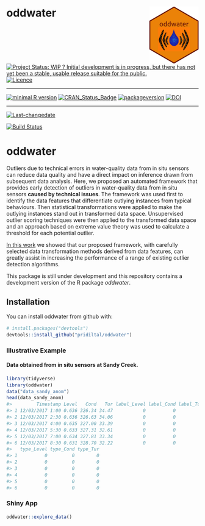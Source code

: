
# oddwater <img src="man/fig/logo.png" align="right" height="150"/>

[![Project Status: WIP ? Initial development is in progress, but there
has not yet been a stable, usable release suitable for the
public.](https://www.repostatus.org/badges/latest/wip.svg)](https://www.repostatus.org/#wip)
[![Licence](https://img.shields.io/badge/licence-GPL--3-blue.svg)](https://www.gnu.org/licenses/gpl-3.0.en.html)

-----

[![minimal R
version](https://img.shields.io/badge/R%3E%3D-3.4.0-6666ff.svg)](https://cran.r-project.org/)
[![CRAN\_Status\_Badge](http://www.r-pkg.org/badges/version/oddwater)](https://cran.r-project.org/package=oddwater)
[![packageversion](https://img.shields.io/badge/Package%20version-0.6.0.9000-orange.svg?style=flat-square)](commits/master)
[![DOI](https://zenodo.org/badge/DOI/10.5281/zenodo.2890469.svg)](https://doi.org/10.5281/zenodo.2890469)

-----

[![Last-changedate](https://img.shields.io/badge/last%20change-2019--06--11-yellowgreen.svg)](/commits/master)

[![Build
Status](https://travis-ci.org/pridiltal/oddwater.svg?branch=master)](https://travis-ci.org/pridiltal/oddwater)

<!-- README.md is generated from README.Rmd. Please edit that file -->

# oddwater

Outliers due to technical errors in water-quality data from in situ
sensors can reduce data quality and have a direct impact on inference
drawn from subsequent data analysis. Here, we proposed an automated
framework that provides early detection of outliers in water-quality
data from in situ sensors **caused by technical issues**. The framework
was used first to identify the data features that differentiate outlying
instances from typical behaviours. Then statistical transformations were
applied to make the outlying instances stand out in transformed data
space. Unsupervised outlier scoring techniques were then applied to the
transformed data space and an approach based on extreme value theory was
used to calculate a threshold for each potential outlier.

[In this
work](https://www.monash.edu/__data/assets/pdf_file/0007/1645027/wp01-2019.pdf)
we showed that our proposed framework, with carefully selected data
transformation methods derived from data features, can greatly assist in
increasing the performance of a range of existing outlier detection
algorithms.

This package is still under development and this repository contains a
development version of the R package *oddwater*.

## Installation

You can install oddwater from github with:

``` r
# install.packages("devtools")
devtools::install_github("pridiltal/oddwater")
```

### Illustrative Example

#### Data obtained from in situ sensors at Sandy Creek.

``` r
library(tidyverse)
library(oddwater)
data("data_sandy_anom")
head(data_sandy_anom)
#>         Timestamp Level   Cond   Tur label_Level label_Cond label_Tur
#> 1 12/03/2017 1:00 0.636 326.34 34.47           0          0         0
#> 2 12/03/2017 2:30 0.636 326.63 34.06           0          0         0
#> 3 12/03/2017 4:00 0.635 327.00 33.39           0          0         0
#> 4 12/03/2017 5:30 0.633 327.31 32.61           0          0         0
#> 5 12/03/2017 7:00 0.634 327.81 33.34           0          0         0
#> 6 12/03/2017 8:30 0.631 328.70 32.22           0          0         0
#>   type_Level type_Cond type_Tur
#> 1          0         0        0
#> 2          0         0        0
#> 3          0         0        0
#> 4          0         0        0
#> 5          0         0        0
#> 6          0         0        0
```

### Shiny App

``` r
oddwater::explore_data()
```
